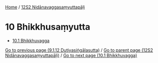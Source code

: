 
[Home](/) / [12S2 Nidānavaggasaṃyuttapāḷi](/tipitaka/12S2.md)

# 10 Bhikkhusaṃyutta

* [10.1 Bhikkhuvagga](/tipitaka/12S2/10/10.1.md)

[Go to previous page (9.1.12 Dutiyasiṅgālasutta)](/tipitaka/12S2/9/9.1/9.1.12.md) / [Go to parent page (12S2 Nidānavaggasaṃyuttapāḷi)](/tipitaka/12S2/0.md) / [Go to next page (10.1 Bhikkhuvagga)](/tipitaka/12S2/10/10.1.md)



